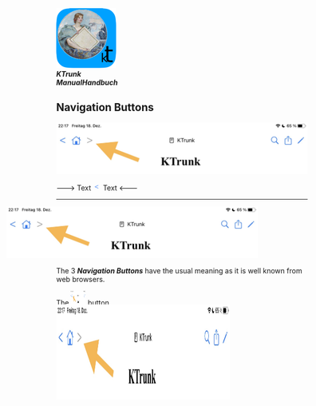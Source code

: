 
<div class="logoRow">
  <div class="logoColumn logoColumnLeft">
    <img src="./../logo120.png">
  </div>
  <div class="logoColumn logoTextCell">
    <b><i>KTrunk<br><span class="en">Manual</span><span class="de">Handbuch</span></i></b>
  </div>
</div>

## Navigation Buttons

![](NavigationButtons.png)




---> Text <img src="NavigationButtonBackward.jpg" style="width: 16px; height: 16px;"> Text <---

---

<img src="NavigationButtons.png" width=900 style="margin-left: -100px;">

<span class="en">The 3 ***Navigation Buttons*** have the usual meaning as it is well known from web browsers.</span>
<span class="de"></span>

<span class="en">The <img src="NavigationButtons.png" style="width: 30px; height: 30px;"> button</span>
<span class="de"></span>



<img width=348 height=191 alt="" style="border:0; position:relative; margin: -19px 100px 20px 0px;" src="NavigationButtons.png">

<span class="en"></span>
<span class="de"></span>

<span class="en"></span>
<span class="de"></span>

<span class="en"></span>
<span class="de"></span>

<span class="en"></span>
<span class="de"></span>
